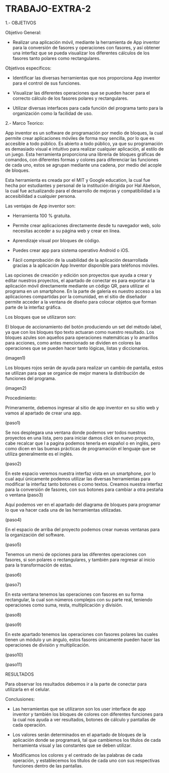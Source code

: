 # TRABAJO-EXTRA-2

1.- OBJETIVOS

Objetivo General:
- Realizar una aplicación móvil, mediante la herramienta de App inventor para la conversión de fasores y operaciones con fasores, y así obtener una interfaz que se pueda visualizar los diferentes cálculos de los fasores tanto polares como rectangulares.

Objetivos especificos:

- Identificar las diversas herramientas que nos proporciona App inventor para el control de sus funciones.

- Visualizar las diferentes operaciones que se pueden hacer para el correcto cálculo de los fasores polares y rectangulares.

- Utilizar diversas interfaces para cada función del programa tanto para la organización como la facilidad de uso.

2.- Marco Teorico:

App inventor es un software de programación por medio de bloques, la cual permite crear aplicaciones móviles de forma muy sencilla, por lo que es accesible a todo público. Es abierto a todo público, ya que su programación es demasiado visual e intuitivo para realizar cualquier aplicación, al estilo de un juego.
Esta herramienta proporciona una librería de bloques gráficas de comandos, con diferentes formas y colores para diferenciar las funciones de cada uno, estos se agrupan mediante una cadena, por medio del acople de bloques.

Esta herramienta es creada por el MIT y Google education, la cual fue hecha por estudiantes y personal de la institución dirigida por Hal Abelson, la cual fue actualizando para el desarrollo de mejoras y compatibilidad a la accesibilidad a cualquier persona.

Las ventajas de App inventor son:

- Herramienta 100 % gratuita. 

- Permite crear aplicaciones directamente desde tu navegador web, solo necesitas acceder a su página web y crear en línea. 

- Aprendizaje visual por bloques de código. 

- Puedes crear app para sistema operativo Android o iOS. 

- Fácil comprobación de la usabilidad de la aplicación desarrollada gracias a la aplicación App Inventor disponible para teléfonos móviles.


Las opciones de creación y edición son proyectos que ayuda a crear y editar nuestros proyectos, el apartado de conectar es para exportar a la aplicación móvil directamente mediante un código QR, para utilizar el programa en un smartphone.
En la parte de galería es nuestro acceso a las aplicaciones compartidas por la comunidad, en el sitio de diseñador permite acceder a la ventana de diseño para colocar objetos que forman parte de la interfaz gráfica.

Los bloques que se utilizaron son:

El bloque de accionamiento del botón produciendo un set del método label, ya que con los bloques tipo texto actuaran como nuestro resultado.
Los bloques azules son aquellos para operaciones matemáticas y lo amarillos para acciones, como antes mencionado se dividen en colores las operaciones que se pueden hacer tanto lógicas, listas y diccionarios.

(imagen1)

Los bloques rojos serán de ayuda para realizar un cambio de pantalla, estos se utilizan para que se organice de mejor manera la distribución de funciones del programa.

(imagen2)

Procedimiento:


Primeramente, debemos ingresar al sitio de app inventor en su sitio web y vamos al apartado de crear una app.

(paso1)

Se nos desplegara una ventana donde podemos ver todos nuestros proyectos en una lista, pero para iniciar damos click en nuevo proyecto, cabe recalcar que l a pagina podemos tenerla en español o en inglés, pero como dicen en las buenas prácticas de programación el lenguaje que se utiliza generalmente es el inglés.

(paso2)

En este espacio veremos nuestra interfaz vista en un smartphone, por lo cual aquí únicamente podemos utilizar las diversas herramientas para modificar la interfaz tanto botones o como textos.
Creamos nuestra interfaz para la conversión de fasores, con sus botones para cambiar a otra pestaña o ventana
(paso3)

Aquí podemos ver en el apartado del diagrama de bloques para programar lo que va hacer cada una de las herramientas utilizadas.

(paso4)

En el espacio de arriba del proyecto podemos crear nuevas ventanas para la organización del software.

(paso5)

Tenemos un menú de opciones para las diferentes operaciones con fasores, si son polares o rectangulares, y también para regresar al inicio para la transformación de estas.

(paso6)

(paso7)

En esta ventana tenemos las operaciones con fasores en su forma rectangular, la cual son números complejos con su parte real, teniendo operaciones como suma, resta, multiplicación y 
división.

(paso8)

(paso9)

En este apartado tenemos las operaciones con fasores polares las cuales tienen un módulo y un ángulo, estos fasores únicamente pueden hacer las operaciones de división y 
multiplicación.

(paso10)

(paso11)


RESULTADOS

Para observar los resultados debemos ir a la parte de conectar para utilizarla en el celular.





Conclusiones:

- Las herramientas que se utilizaron son los user interface de app inventor y también los bloques de colores con diferentes funciones para la cual nos ayuda a ver resultados, botones de cálculo y pantallas de cada operación.

- Los valores serán determinados en el apartado de bloques de la aplicación donde se programará, tal que cambiemos los títulos de cada herramienta visual y las constantes que se deben utilizar.

- Modificamos los colores y el centrado de las palabras de cada operación, y establecemos los títulos de cada uno con sus respectivas funciones dentro de las pantallas.
